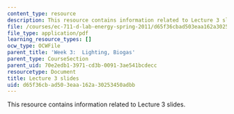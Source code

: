 ```yaml
---
content_type: resource
description: This resource contains information related to Lecture 3 slides.
file: /courses/ec-711-d-lab-energy-spring-2011/d65f36cbad503eaa162a30253450adbb_MITEC_711S11_lec03.pdf
file_type: application/pdf
learning_resource_types: []
ocw_type: OCWFile
parent_title: 'Week 3:  Lighting, Biogas'
parent_type: CourseSection
parent_uid: 70e2edb1-3971-cd3b-0091-3ae541bcdecc
resourcetype: Document
title: Lecture 3 slides
uid: d65f36cb-ad50-3eaa-162a-30253450adbb
---
```

This resource contains information related to Lecture 3 slides.

